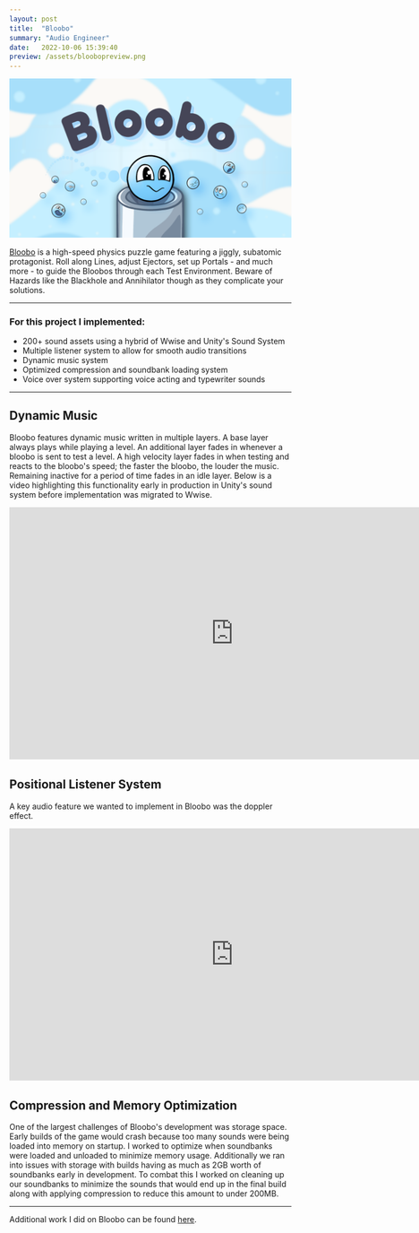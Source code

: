 ```yaml
---
layout: post
title:  "Bloobo"
summary: "Audio Engineer"
date:   2022-10-06 15:39:40
preview: /assets/bloobopreview.png
---
```


![Bloobo](/assets/bloobo.png)

[Bloobo](https://apps.apple.com/gb/app/bloobo/id1636995011) is a high-speed physics puzzle game featuring a jiggly, subatomic protagonist. Roll along Lines, adjust Ejectors, set up Portals - and much more - to guide the Bloobos through each Test Environment. Beware of Hazards like the Blackhole and Annihilator though as they complicate your solutions.

***

### For this project I implemented:
* 200+ sound assets using a hybrid of Wwise and Unity's Sound System
* Multiple listener system to allow for smooth audio transitions
* Dynamic music system
* Optimized compression and soundbank loading system
* Voice over system supporting voice acting and typewriter sounds

***

## Dynamic Music

Bloobo features dynamic music written in multiple layers. A base layer always plays while playing a level. An additional layer fades in whenever a bloobo is sent to test a level. A high velocity layer fades in when testing and reacts to the bloobo's speed; the faster the bloobo, the louder the music. Remaining inactive for a period of time fades in an idle layer. Below is a video highlighting this functionality early in production in Unity's sound system before implementation was migrated to Wwise.

<center>
<iframe
    width="800"
    height="450"
    src="https://www.youtube.com/embed/9zBWHTXimQ4"
    frameborder="0"
    allow="autoplay; encrypted-media"
    allowfullscreen
>
</iframe>
</center>

## Positional Listener System

A key audio feature we wanted to implement in Bloobo was the doppler effect. 

<center>
<iframe
    width="800"
    height="450"
    src="https://www.youtube.com/embed/fWFRJPdH6z8"
    frameborder="0"
    allow="autoplay; encrypted-media"
    allowfullscreen
>
</iframe>
</center>

## Compression and Memory Optimization

One of the largest challenges of Bloobo's development was storage space. Early builds of the game would crash because too many sounds were being loaded into memory on startup. I worked to optimize when soundbanks were loaded and unloaded to minimize memory usage. Additionally we ran into issues with storage with builds having as much as 2GB worth of soundbanks early in development. To combat this I worked on cleaning up our soundbanks to minimize the sounds that would end up in the final build along with applying compression to reduce this amount to under 200MB.

***

Additional work I did on Bloobo can be found [here](https://www.samhimitra.com/sound/2022/10/09/bloobo/).